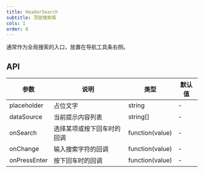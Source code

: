 ```yaml
---
title: HeaderSearch
subtitle: 顶部搜索框
cols: 1
order: 8
---
```


通常作为全局搜索的入口，放置在导航工具条右侧。

## API

参数 | 说明 | 类型 | 默认值
----|------|-----|------
placeholder | 占位文字 | string | -
dataSource | 当前提示内容列表 | string[] | -
onSearch | 选择某项或按下回车时的回调 | function(value) | -
onChange | 输入搜索字符的回调 | function(value) | -
onPressEnter | 按下回车时的回调 | function(value) | -
